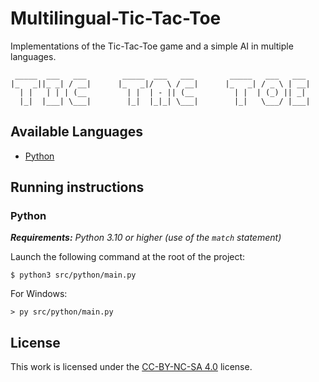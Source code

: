 # Multilingual-Tic-Tac-Toe
Implementations of the Tic-Tac-Toe game and a simple AI in multiple languages.

```
 _____  ___   ___        _____  ___   ___        _____   ___   ___ 
|_   _||_ _| / __|      |_   _|/   \ / __|      |_   _| / _ \ | __|
  | |   | | | (__         | |  | - || (__         | |  | (_) || _| 
  |_|  |___| \___|        |_|  |_|_| \___|        |_|   \___/ |___|
```

## Available Languages
- [Python](src/python)

## Running instructions
### Python
***Requirements:** Python 3.10 or higher (use of the `match` statement)*

Launch the following command at the root of the project:
```console
$ python3 src/python/main.py
```

For Windows:
```console
> py src/python/main.py
```

## License
This work is licensed under the [CC-BY-NC-SA 4.0](https://creativecommons.org/licenses/by-nc-sa/4.0/) license.